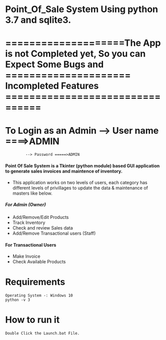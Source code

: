 # Point_Of_Sale System Using python 3.7 and sqlite3.

# ====================The App is not Completed yet, So you can Expect Some Bugs and =====================  Incompleted Features ================================

# To Login as an Admin --> User name ====>ADMIN
		     --> Password =====>ADMIN

#### Point Of Sale System is a Tkinter (python module) based GUI application to generate sales invoices and maintence of inventory.

*	This application works on two levels of users, each category has different levels of privillages to update the data & maintenance of masters like below.

##### For Admin (Owner)
*	Add/Remove/Edit Products
*	Track Inventory
*	Check and review Sales data
*	Add/Remove Transactional users (Staff) 

#### For Transactional Users
*	Make Invoice
*	Check Available Products


# Requirements
```
Operating System -: Windows 10
python -v 3
```
# How to run it 
```
Double Click the Launch.bat File.
```


